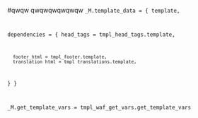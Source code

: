 #qwqw qwqwqwqwqwqw
<code>_M.template_data = {
    template,

   dependencies = {
      head_tags = tmpl_head_tags.template,

      footer_html = tmpl_footer.template,
      translation_html = tmpl_translations.template,
   }
}

_M.get_template_vars = tmpl_waf_get_vars.get_template_vars
</code>
